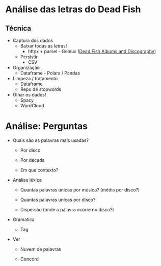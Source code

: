 # Análise das letras do Dead Fish

## Técnica

- Captura dos dados
  - Baixar todas as letras!
    - httpx + parsel - Genius ([Dead Fish Albums and Discography](https://genius.com/artists/Dead-fish/albums))
  - Persistir
    - CSV
- Organização
  - Dataframe - Polars / Pandas
- Limpeza / tratamento
  - Dataframe
  - Repo de stopwords
- Olhar os dados!
  - Spacy
  - WordCloud

# Análise: Perguntas

- Quais são as palavras mais usadas?
  
  - Por disco
  
  - Por década
  
  - Em que contexto?

- Análise léxica
  
  - Quantas palavras únicas por música? (média por disco?)
  
  - Quantas palavras únicas por disco?
  
  - Dispersão (onde a palavra ocorre no disco?)

- Gramatica
  
  - Tag

- Ver
  
  - Nuvem de palavras
  
  - Concord
